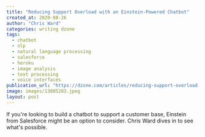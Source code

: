 ```yaml
---
title: "Reducing Support Overload with an Einstein-Powered Chatbot"
created_at: 2020-08-26
author: "Chris Ward"
categories: writing dzone
tags: 
  - chatbot
  - nlp
  - natural language processing
  - salesforce
  - heroku
  - image analysis
  - text processing
  - voice interfaces
publication_url: "https://dzone.com/articles/reducing-support-overload-with-an-einstein-powered"
image: images/13885283.jpeg
layout: post
---
```

If you're looking to build a chatbot to support a customer base, Einstein from Salesforce might be an option to consider. Chris Ward dives in to see what's possible.

